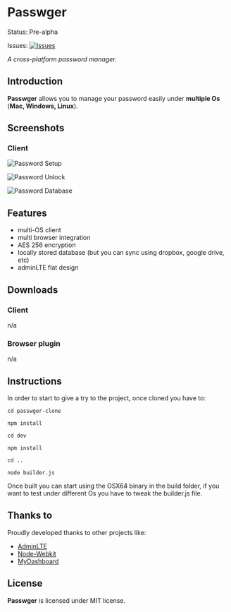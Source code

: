 # Passwger
Status: Pre-alpha

Issues: [![Issues](https://img.shields.io/github/issues/passwger/passwger-core.svg?style=flat)](https://github.com/passwger/passwger-core/issues)

_A cross-platform password manager._

## Introduction

**Passwger** allows you to manage your password easily under **multiple Os** (**Mac, Windows, Linux**).

## Screenshots

### Client

![Password Setup](https://raw.githubusercontent.com/passwger/passwger-core/master/screenshots/screen3.png)

![Password Unlock](https://raw.githubusercontent.com/passwger/passwger-core/master/screenshots/screen2.png)

![Password Database](https://raw.githubusercontent.com/passwger/passwger-core/master/screenshots/screen1.png)


## Features

- multi-OS client
- multi browser integration
- AES 256 encryption
- locally stored database (but you can sync using dropbox, google drive, etc)
- adminLTE flat design

## Downloads

### Client
n/a

### Browser plugin
n/a

## Instructions
In order to start to give a try to the project, once cloned you have to:

`cd passwger-clone`

`npm install`

`cd dev`

`npm install`

`cd ..`

`node builder.js`

Once built you can start using the OSX64 binary in the build folder, if you want to test under different Os you have to tweak the builder.js file.


## Thanks to
Proudly developed thanks to other projects like:

- [AdminLTE](https://github.com/almasaeed2010/AdminLTE)
- [Node-Webkit](https://github.com/rogerwang/node-webkit)
- [MyDashboard](https://github.com/arvindr21/mydashboard)

## License

**Passwger** is licensed under MIT license.
